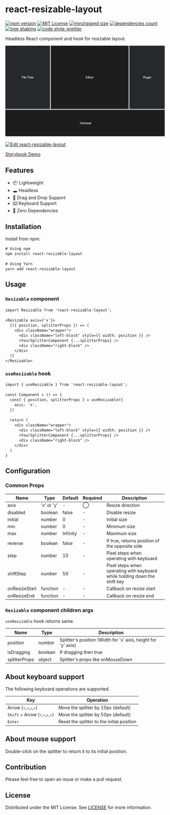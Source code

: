 # react-resizable-layout

[![npm version](https://badge.fury.io/js/react-resizable-layout.svg)](http://badge.fury.io/js/react-resizable-layout)
[![MIT License](http://img.shields.io/badge/license-MIT-blue.svg?style=flat)](LICENSE)
[![minziggped size](https://badgen.net/bundlephobia/minzip/react-resizable-layout)](https://bundlephobia.com/package/react-resizable-layout)
[![dependencies count](https://badgen.net/bundlephobia/dependency-count/react-resizable-layout)](https://bundlephobia.com/package/react-resizable-layout)
[![tree shaking](https://badgen.net/bundlephobia/tree-shaking/react-resizable-layout)](https://bundlephobia.com/package/react-resizable-layout)
[![code style: prettier](https://img.shields.io/badge/code_style-prettier-ff69b4.svg)](https://github.com/prettier/prettier)

Headless React component and hook for resizable layout.

![Hero Image](./hero.gif)

[![Edit react-resizable-layout](https://codesandbox.io/static/img/play-codesandbox.svg)](https://codesandbox.io/s/react-resizable-layout-jy3vhk?fontsize=14&hidenavigation=1&theme=dark)

[Storybook Demo](https://ryosogawa.github.io/react-resizable-layout/)

## Features

- 📦 Lightweight
- 🕳 Headless
- 🤏 Drag and Drop Support
- ⌨️ Keyboard Support
- 🫙 Zero Dependencies

## Installation

Install from npm:

```
# Using npm
npm install react-resizable-layout

# Using Yarn
yarn add react-resizable-layout
```

## Usage
### `Resizable` component

```tsx
import Resizable from 'react-resizable-layout';

<Resizable axis={'x'}>
  {({ position, splitterProps }) => (
    <div className="wrapper">
      <div className="left-block" style={{ width: position }} />
      <YourSplitterComponent {...splitterProps} />
      <div className="right-block" />
    </div>
  )}
</Resizable>
```

### `useResizable` hook

```tsx
import { useResizable } from 'react-resizable-layout';

const Component = () => {
  const { position, splitterProps } = useResizable({
    axis: 'x',
  })

  return (
    <div className="wrapper">
      <div className="left-block" style={{ width: position }} />
      <YourSplitterComponent {...splitterProps} />
      <div className="right-block" />
    </div>
  )
}
```

## Configuration

### Common Props

| Name          | Type       | Default  | Required | Description                                                               |
|---------------|------------|----------|----------|---------------------------------------------------------------------------|
| axis          | 'x' or 'y' | -        | ◯        | Resize direction                                                          |
| disabled      | boolean    | false    | -        | Disable resize                                                            |
| initial       | number     | 0        | -        | Initial size                                                              |
| min           | number     | 0        | -        | Minimum size                                                              |
| max           | number     | Infinity | -        | Maximum size                                                              |
| reverse       | boolean    | false    | -        | If true, returns position of the opposite side                            |
| step          | number     | 10       | -        | Pixel steps when operating with keyboard                                  |
| shiftStep     | number     | 50       | -        | Pixel steps when operating with keyboard while holding down the shift key |
| onResizeStart | function   | -        | -        | Callback on resize start                                                  |
| onResizeEnd   | function   | -        | -        | Callback on resize end                                                    |

### `Resizable` component children args

`useResizable` hook returns same.

| Name          | Type    | Description                                                   |
|---------------|---------|---------------------------------------------------------------|
| position      | number  | Splitter's position (Width for 'x' axis, height for 'y' axis) |
| isDragging    | boolean | If dragging then true                                         |
| splitterProps | object  | Splitter's props like onMouseDown                             |

## About keyboard support
The following keyboard operations are supported.

| Key                               | Operation                                  |
|-----------------------------------|--------------------------------------------|
| Arrow (`↑`,`→`,`↓`,`←`)           | Move the splitter by 10px (default)        |
| `Shift` + Arrow (`↑`,`→`,`↓`,`←`) | Move the splitter by 50px (default)        |
| `Enter`                           | Reset the splitter to the initial position |


## About mouse support
Double-click on the splitter to return it to its initial position.

## Contribution

Please feel free to open an issue or make a pull request.

## License

Distributed under the MIT License. See [LICENSE](./LICENSE) for more information.

